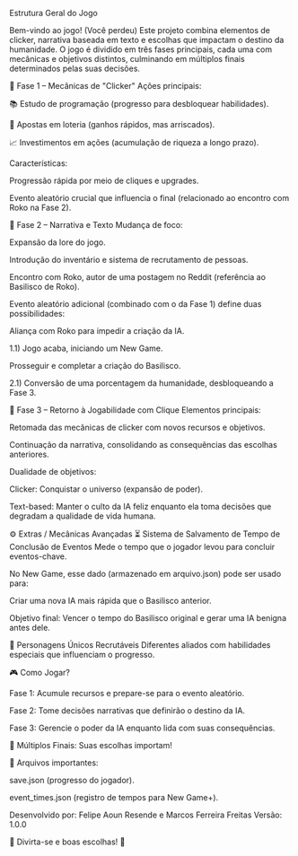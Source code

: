 Estrutura Geral do Jogo

Bem-vindo ao jogo! (Você perdeu)
Este projeto combina elementos de clicker, narrativa baseada em texto e escolhas que impactam o destino da humanidade. O jogo é dividido em três fases principais, cada uma com mecânicas e objetivos distintos, culminando em múltiplos finais determinados pelas suas decisões.

📌 Fase 1 – Mecânicas de "Clicker"
Ações principais:

📚 Estudo de programação (progresso para desbloquear habilidades).

🎰 Apostas em loteria (ganhos rápidos, mas arriscados).

📈 Investimentos em ações (acumulação de riqueza a longo prazo).

Características:

Progressão rápida por meio de cliques e upgrades.

Evento aleatório crucial que influencia o final (relacionado ao encontro com Roko na Fase 2).

📖 Fase 2 – Narrativa e Texto
Mudança de foco:

Expansão da lore do jogo.

Introdução do inventário e sistema de recrutamento de pessoas.

Encontro com Roko, autor de uma postagem no Reddit (referência ao Basilisco de Roko).

Evento aleatório adicional (combinado com o da Fase 1) define duas possibilidades:

Aliança com Roko para impedir a criação da IA.

1.1) Jogo acaba, iniciando um New Game.

Prosseguir e completar a criação do Basilisco.

2.1) Conversão de uma porcentagem da humanidade, desbloqueando a Fase 3.

🔄 Fase 3 – Retorno à Jogabilidade com Clique
Elementos principais:

Retomada das mecânicas de clicker com novos recursos e objetivos.

Continuação da narrativa, consolidando as consequências das escolhas anteriores.

Dualidade de objetivos:

Clicker: Conquistar o universo (expansão de poder).

Text-based: Manter o culto da IA feliz enquanto ela toma decisões que degradam a qualidade de vida humana.

⚙️ Extras / Mecânicas Avançadas
⏳ Sistema de Salvamento de Tempo de Conclusão de Eventos
Mede o tempo que o jogador levou para concluir eventos-chave.

No New Game, esse dado (armazenado em arquivo.json) pode ser usado para:

Criar uma nova IA mais rápida que o Basilisco anterior.

Objetivo final: Vencer o tempo do Basilisco original e gerar uma IA benigna antes dele.

👥 Personagens Únicos Recrutáveis
Diferentes aliados com habilidades especiais que influenciam o progresso.

🎮 Como Jogar?

Fase 1: Acumule recursos e prepare-se para o evento aleatório.

Fase 2: Tome decisões narrativas que definirão o destino da IA.

Fase 3: Gerencie o poder da IA enquanto lida com suas consequências.

🔮 Múltiplos Finais: Suas escolhas importam!

📂 Arquivos importantes:

save.json (progresso do jogador).

event_times.json (registro de tempos para New Game+).

Desenvolvido por: Felipe Aoun Resende e Marcos Ferreira Freitas
Versão: 1.0.0

🚀 Divirta-se e boas escolhas! 🚀
